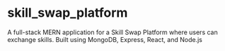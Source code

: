 # skill_swap_platform
A full-stack MERN application for a Skill Swap Platform where users can exchange skills. Built using MongoDB, Express, React, and Node.js
